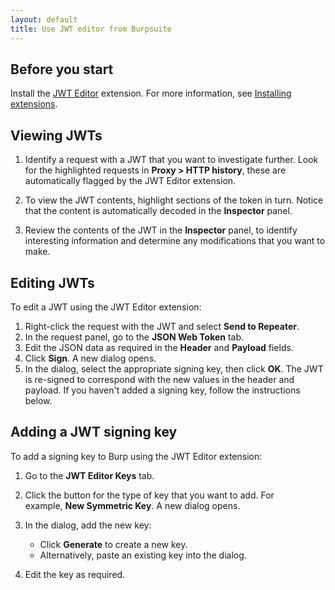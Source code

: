 ```yaml
---
layout: default
title: Use JWT editor from Burpsuite
---
```

## Before you start

Install the [JWT Editor](https://portswigger.net/bappstore/26aaa5ded2f74beea19e2ed8345a93dd) extension. For more information, see [Installing extensions](https://portswigger.net/burp/documentation/desktop/extensions/installing-extensions).

## Viewing JWTs

1. Identify a request with a JWT that you want to investigate further. Look for the highlighted requests in **Proxy > HTTP history**, these are automatically flagged by the JWT Editor extension.
    
    
2. To view the JWT contents, highlight sections of the token in turn. Notice that the content is automatically decoded in the **Inspector** panel.
    
    
3. Review the contents of the JWT in the **Inspector** panel, to identify interesting information and determine any modifications that you want to make.

## Editing JWTs

To edit a JWT using the JWT Editor extension:

1. Right-click the request with the JWT and select **Send to Repeater**.
2. In the request panel, go to the **JSON Web Token** tab.
3. Edit the JSON data as required in the **Header** and **Payload** fields.
4. Click **Sign**. A new dialog opens.
5. In the dialog, select the appropriate signing key, then click **OK**. The JWT is re-signed to correspond with the new values in the header and payload. If you haven't added a signing key, follow the instructions below.

## Adding a JWT signing key

To add a signing key to Burp using the JWT Editor extension:

1. Go to the **JWT Editor Keys** tab.
2. Click the button for the type of key that you want to add. For example, **New Symmetric Key**. A new dialog opens.
3. In the dialog, add the new key:
    
    - Click **Generate** to create a new key.
    - Alternatively, paste an existing key into the dialog.
4. Edit the key as required.
